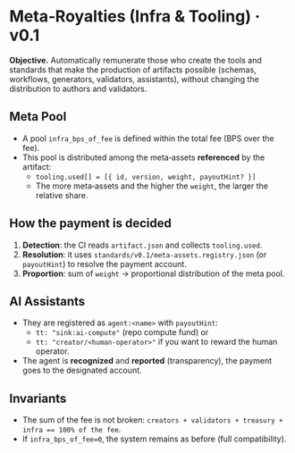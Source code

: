 # Meta‑Royalties (Infra & Tooling) · v0.1

**Objective.** Automatically remunerate those who create the tools and standards
that make the production of artifacts possible (schemas, workflows, generators, validators,
assistants), without changing the distribution to authors and validators.

## Meta Pool
- A pool `infra_bps_of_fee` is defined within the total fee (BPS over the fee).
- This pool is distributed among the meta‑assets **referenced** by the artifact:
  - `tooling.used[] = [{ id, version, weight, payoutHint? }]`
  - The more meta‑assets and the higher the `weight`, the larger the relative share.

## How the payment is decided
1) **Detection**: the CI reads `artifact.json` and collects `tooling.used`.
2) **Resolution**: it uses `standards/v0.1/meta-assets.registry.json` (or `payoutHint`) to
   resolve the payment account.
3) **Proportion**: sum of `weight` → proportional distribution of the meta pool.

## AI Assistants
- They are registered as `agent:<name>` with `payoutHint`:
  - `tt: "sink:ai-compute"` (repo compute fund) or
  - `tt: "creator/<human-operator>"` if you want to reward the human operator.
- The agent is **recognized** and **reported** (transparency), the payment goes to the designated account.

## Invariants
- The sum of the fee is not broken: `creators + validators + treasury + infra == 100% of the fee`.
- If `infra_bps_of_fee=0`, the system remains as before (full compatibility).
